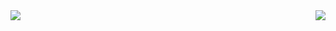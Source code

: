 <img align="right" src="https://visitor-badge.laobi.icu/badge?page_id=soixz.soixz" />

<img src="https://skillicons.dev/icons?i=javascript,figma,react,tailwind,express,nodejs,java,rust" />
